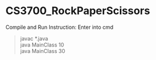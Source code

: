 # CS3700_RockPaperScissors

Compile and Run Instruction: Enter into cmd
> javac *.java  
> java MainClass 10  
> java MainClass 30  
